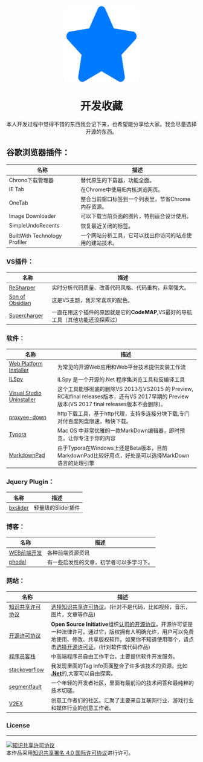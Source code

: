 <div align="center">
	<img width="200" height="200" src="media/star.svg" alt="Awesome">
	<br>
	<p>
		<h1>开发收藏</h2>
	</p>
<p>本人开发过程中觉得不错的东西我会记下来，也希望能分享给大家。我会尽量选择开源的东西。</p>
</div>







## 谷歌浏览器插件：

名称|描述
---|---
Chrono下载管理器|替代原生的下载器，功能全面。
IE Tab|在Chrome中使用IE内核浏览网页。
OneTab|整合当前窗口标签到一个列表里，节省Chrome内存资源。
Image Downloader|可以下载当前页面的图片，特别适合设计使用。
SimpleUndoRecents|恢复最近关闭的标签。
BuiltWith Technology Profiler|一个网站分析工具，它可以找出你访问的站点使用的建站技术。

### VS插件：

名称|描述
---|---
[ReSharper](https://www.jetbrains.com/resharper/)|实时分析代码质量、改善代码风格、代码重构，非常强大。
[Son of Obsidian](https://studiostyl.es/schemes/son-of-obsidian)|这是VS主题，我非常喜欢的配色。
[Supercharger](http://www.supercharger.tools/)|一直在用这个插件的原因就是它的**CodeMAP**,VS最好的导航工具（其他功能还没探索过）


### 软件：

名称|描述
---|---
[Web Platform Installer](https://www.microsoft.com/web/downloads/platform.aspx)|为常见的开源Web应用和Web平台技术提供安装工作流
[ILSpy](https://github.com/icsharpcode/ILSpy)|ILSpy 是一个开源的.Net 程序集浏览工具和反编译工具
[Visual Studio Uninstaller](https://github.com/Microsoft/VisualStudioUninstaller)|这个工具能够彻底的删除VS 2013与VS2015 的 Preview, RC和final releases版本，还有VS 2017早期的 Preview版本(VS 2017 final releases版本不会删除)。
[proxyee-down](https://github.com/proxyee-down-org/proxyee-down)|http下载工具，基于http代理，支持多连接分块下载,专门对付百度网盘限速，畅快下载。
[Typora](https://typora.io)|Mac OS 中非常优雅的一款MarkDown编辑器，即时预览，让你专注于你的内容
[MarkdownPad](http://markdownpad.com/)|由于Typora在Windows上还是Beta版本，目前MarkdownPad比较好用点，好处是可以选择MarkDown语言的处理引擎

### Jquery Plugin：
名称|描述
---|---
[bxslider](https://github.com/stevenwanderski/bxslider-4)|轻量级的Slider插件

### 博客：
名称|描述
---|---
[WEB前端开发](http://www.css88.com/)|各种前端资源资讯
[phodal](https://www.phodal.com/)|有一些启发性的文章，初学者可以多学习下。


### 网站：
名称|描述
---|---
[知识共享许可协议](https://creativecommons.org)|[选择知识共享许可协议](https://creativecommons.org/choose/)。(针对不是代码，比如视频，音乐，图片，文章等作品)
[开源许可协议](https://opensource.org/licenses)|**Open Source Initiative**组织[认可的开源协议](https://opensource.org/licenses/alphabetical)。开源许可证是一种法律许可。通过它，版权拥有人明确允许，用户可以免费地使用、修改、共享版权软件。如果你不知道使用哪个，请点击[选择开源许可证](https://choosealicense.com/)。(针对软件或代码作品)
[程序员客栈](https://www.proginn.com/)|中高端程序员自由工作平台。主要提供软件开发服务。
[stackoverflow](https://stackoverflow.com)|我发现里面的Tag Info页面整合了许多该技术的资源。比如 [**.Net**](https://stackoverflow.com/tags/.net/info)的,大家可以自由探索。
[segmentfault](https://segmentfault.com/)|一个年轻的开发者社区，里面有最前沿的技术问答和最纯粹的技术切磋。
[V2EX](https://www.v2ex.com/)|创意工作者们的社区。汇聚了主要来自互联网行业、游戏行业和媒体行业的创意工作者。

### License
---
<a rel="license" href="http://creativecommons.org/licenses/by/4.0/"><img alt="知识共享许可协议" style="border-width:0" src="https://i.creativecommons.org/l/by/4.0/88x31.png" /></a><br />本作品采用<a rel="license" href="http://creativecommons.org/licenses/by/4.0/">知识共享署名 4.0 国际许可协议</a>进行许可。



